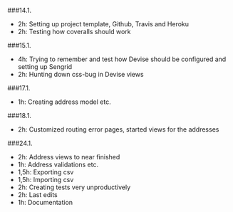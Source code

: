  ###14.1.
- 2h: Setting up project template, Github, Travis and Heroku
- 2h: Testing how coveralls should work

###15.1.
- 4h: Trying to remember and test how Devise should be configured and setting up Sengrid
- 2h: Hunting down css-bug in Devise views
 
###17.1.
- 1h: Creating address model etc.

###18.1.
- 2h: Customized routing error pages, started views for the addresses

###24.1.
- 2h: Address views to near finished
- 1h: Address validations etc.
- 1,5h: Exporting csv
- 1,5h: Importing csv
- 2h: Creating tests very unproductively
- 2h: Last edits
- 1h: Documentation
